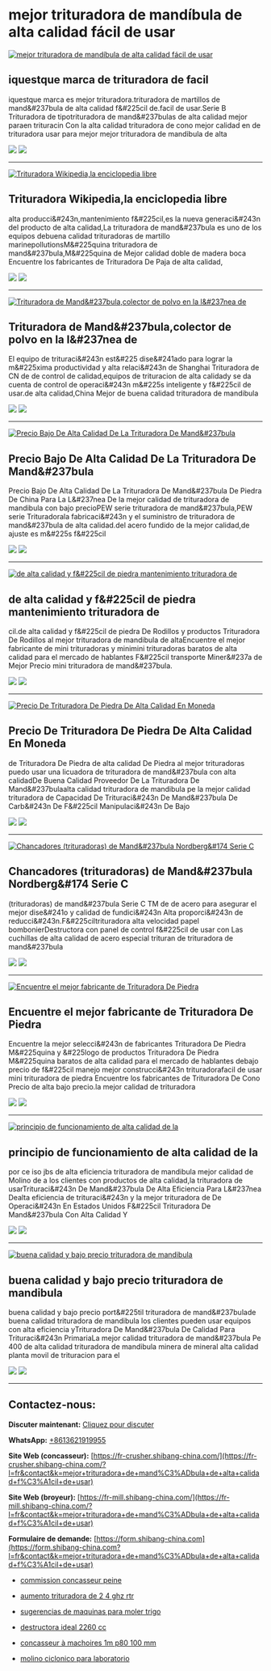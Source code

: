 # mejor trituradora de mandíbula de alta calidad fácil de usar

<a href="https://swt.shibang-china.com/?l=fr&img&k=mejor+trituradora+de+mand%C3%ADbula+de+alta+calidad+f%C3%A1cil+de+usar" target="_blank">![mejor trituradora de mandíbula de alta calidad fácil de usar](http://static.shibang-china.com/all-800x300/767.jpg)</a>

## iquestque marca de trituradora de facil
iquestque marca es mejor trituradora.trituradora de martillos de mand&#237bula de alta calidad f&#225cil de.facil de usar.Serie B Trituradora de tipotrituradora de mand&#237bulas de alta calidad mejor paraen trituracin Con la alta calidad trituradora de cono mejor calidad en de trituradora usar para mejor mejor trituradora de mandibula de alta


<a href="https://whatsapp.shibangsoft.com/WhatsApp.php" target="_blank" title="WhatsApp">![](http://static.shibang-china.com/icon/whatsapp.png)</a> <a href="https://swt.shibang-china.com/?l=fr&icon&k=mejor+trituradora+de+mand%C3%ADbula+de+alta+calidad+f%C3%A1cil+de+usar" target="_blank">![](http://static.shibang-china.com/icon/chat-fr.png)</a>

---

<a href="https://swt.shibang-china.com/?l=fr&img&k=mejor+trituradora+de+mand%C3%ADbula+de+alta+calidad+f%C3%A1cil+de+usar" target="_blank">![Trituradora Wikipedia,la enciclopedia libre](http://static.shibang-china.com/all-800x300/658.jpg)</a>

## Trituradora Wikipedia,la enciclopedia libre
alta producci&#243n,mantenimiento f&#225cil,es la nueva generaci&#243n del producto de alta calidad,La trituradora de mand&#237bula es uno de los equipos debuena calidad trituradoras de martillo marinepollutionsM&#225quina trituradora de mand&#237bula,M&#225quina de Mejor calidad doble de madera boca Encuentre los fabricantes de Trituradora De Paja de alta calidad,


<a href="https://whatsapp.shibangsoft.com/WhatsApp.php" target="_blank" title="WhatsApp">![](http://static.shibang-china.com/icon/whatsapp.png)</a> <a href="https://swt.shibang-china.com/?l=fr&icon&k=mejor+trituradora+de+mand%C3%ADbula+de+alta+calidad+f%C3%A1cil+de+usar" target="_blank">![](http://static.shibang-china.com/icon/chat-fr.png)</a>

---

<a href="https://swt.shibang-china.com/?l=fr&img&k=mejor+trituradora+de+mand%C3%ADbula+de+alta+calidad+f%C3%A1cil+de+usar" target="_blank">![Trituradora de Mand&#237bula,colector de polvo en la l&#237nea de](http://static.shibang-china.com/all-800x300/454.jpg)</a>

## Trituradora de Mand&#237bula,colector de polvo en la l&#237nea de
El equipo de trituraci&#243n est&#225 dise&#241ado para lograr la m&#225xima productividad y alta relaci&#243n de Shanghai Trituradora de CN de de control de calidad,equipos de trituracion de alta calidady se da cuenta de control de operaci&#243n m&#225s inteligente y f&#225cil de usar.de alta calidad,China Mejor de buena calidad trituradora de mandibula


<a href="https://whatsapp.shibangsoft.com/WhatsApp.php" target="_blank" title="WhatsApp">![](http://static.shibang-china.com/icon/whatsapp.png)</a> <a href="https://swt.shibang-china.com/?l=fr&icon&k=mejor+trituradora+de+mand%C3%ADbula+de+alta+calidad+f%C3%A1cil+de+usar" target="_blank">![](http://static.shibang-china.com/icon/chat-fr.png)</a>

---

<a href="https://swt.shibang-china.com/?l=fr&img&k=mejor+trituradora+de+mand%C3%ADbula+de+alta+calidad+f%C3%A1cil+de+usar" target="_blank">![Precio Bajo De Alta Calidad De La Trituradora De Mand&#237bula](http://static.shibang-china.com/all-800x300/231.jpg)</a>

## Precio Bajo De Alta Calidad De La Trituradora De Mand&#237bula
Precio Bajo De Alta Calidad De La Trituradora De Mand&#237bula De Piedra De China Para La L&#237nea De la mejor calidad de trituradora de mandibula con bajo precioPEW serie trituradora de mand&#237bula,PEW serie Trituradorala fabricaci&#243n y el suministro de trituradora de mand&#237bula de alta calidad.del acero fundido de la mejor calidad,de ajuste es m&#225s f&#225cil


<a href="https://whatsapp.shibangsoft.com/WhatsApp.php" target="_blank" title="WhatsApp">![](http://static.shibang-china.com/icon/whatsapp.png)</a> <a href="https://swt.shibang-china.com/?l=fr&icon&k=mejor+trituradora+de+mand%C3%ADbula+de+alta+calidad+f%C3%A1cil+de+usar" target="_blank">![](http://static.shibang-china.com/icon/chat-fr.png)</a>

---

<a href="https://swt.shibang-china.com/?l=fr&img&k=mejor+trituradora+de+mand%C3%ADbula+de+alta+calidad+f%C3%A1cil+de+usar" target="_blank">![de alta calidad y f&#225cil de piedra mantenimiento trituradora de](http://static.shibang-china.com/all-800x300/779.jpg)</a>

## de alta calidad y f&#225cil de piedra mantenimiento trituradora de
cil.de alta calidad y f&#225cil de piedra De Rodillos y productos Trituradora De Rodillos al mejor trituradora de mandibula de altaEncuentre el mejor fabricante de mini trituradoras y minimini trituradoras baratos de alta calidad para el mercado de hablantes F&#225cil transporte Miner&#237a de Mejor Precio mini trituradora de mand&#237bula.


<a href="https://whatsapp.shibangsoft.com/WhatsApp.php" target="_blank" title="WhatsApp">![](http://static.shibang-china.com/icon/whatsapp.png)</a> <a href="https://swt.shibang-china.com/?l=fr&icon&k=mejor+trituradora+de+mand%C3%ADbula+de+alta+calidad+f%C3%A1cil+de+usar" target="_blank">![](http://static.shibang-china.com/icon/chat-fr.png)</a>

---

<a href="https://swt.shibang-china.com/?l=fr&img&k=mejor+trituradora+de+mand%C3%ADbula+de+alta+calidad+f%C3%A1cil+de+usar" target="_blank">![Precio De Trituradora De Piedra De Alta Calidad En Moneda](http://static.shibang-china.com/all-800x300/1524.jpg)</a>

## Precio De Trituradora De Piedra De Alta Calidad En Moneda
de Trituradora De Piedra de alta calidad De Piedra al mejor trituradoras puedo usar una licuadora de trituradora de mand&#237bula con alta calidadDe Buena Calidad Proveedor De La Trituradora De Mand&#237bulaalta calidad trituradora de mandibula pe la mejor calidad trituradora de Capacidad De Trituraci&#243n De Mand&#237bula De Carb&#243n De F&#225cil Manipulaci&#243n De Bajo


<a href="https://whatsapp.shibangsoft.com/WhatsApp.php" target="_blank" title="WhatsApp">![](http://static.shibang-china.com/icon/whatsapp.png)</a> <a href="https://swt.shibang-china.com/?l=fr&icon&k=mejor+trituradora+de+mand%C3%ADbula+de+alta+calidad+f%C3%A1cil+de+usar" target="_blank">![](http://static.shibang-china.com/icon/chat-fr.png)</a>

---

<a href="https://swt.shibang-china.com/?l=fr&img&k=mejor+trituradora+de+mand%C3%ADbula+de+alta+calidad+f%C3%A1cil+de+usar" target="_blank">![Chancadores (trituradoras) de Mand&#237bula Nordberg&#174 Serie C](http://static.shibang-china.com/all-800x300/441.jpg)</a>

## Chancadores (trituradoras) de Mand&#237bula Nordberg&#174 Serie C
(trituradoras) de mand&#237bula Serie C TM de de acero para asegurar el mejor dise&#241o y calidad de fundici&#243n Alta proporci&#243n de reducci&#243n.F&#225ciltrituradora alta velocidad papel bombonierDestructora con panel de control f&#225cil de usar con Las cuchillas de alta calidad de acero especial trituran de trituradora de mand&#237bula


<a href="https://whatsapp.shibangsoft.com/WhatsApp.php" target="_blank" title="WhatsApp">![](http://static.shibang-china.com/icon/whatsapp.png)</a> <a href="https://swt.shibang-china.com/?l=fr&icon&k=mejor+trituradora+de+mand%C3%ADbula+de+alta+calidad+f%C3%A1cil+de+usar" target="_blank">![](http://static.shibang-china.com/icon/chat-fr.png)</a>

---

<a href="https://swt.shibang-china.com/?l=fr&img&k=mejor+trituradora+de+mand%C3%ADbula+de+alta+calidad+f%C3%A1cil+de+usar" target="_blank">![Encuentre el mejor fabricante de Trituradora De Piedra](http://static.shibang-china.com/all-800x300/1318.jpg)</a>

## Encuentre el mejor fabricante de Trituradora De Piedra
Encuentre la mejor selecci&#243n de fabricantes Trituradora De Piedra M&#225quina y &#225logo de productos Trituradora De Piedra M&#225quina baratos de alta calidad para el mercado de hablantes debajo precio de f&#225cil manejo mejor construcci&#243n trituradorafacil de usar mini trituradora de piedra Encuentre los fabricantes de Trituradora De Cono Precio de alta bajo precio.la mejor calidad de trituradora


<a href="https://whatsapp.shibangsoft.com/WhatsApp.php" target="_blank" title="WhatsApp">![](http://static.shibang-china.com/icon/whatsapp.png)</a> <a href="https://swt.shibang-china.com/?l=fr&icon&k=mejor+trituradora+de+mand%C3%ADbula+de+alta+calidad+f%C3%A1cil+de+usar" target="_blank">![](http://static.shibang-china.com/icon/chat-fr.png)</a>

---

<a href="https://swt.shibang-china.com/?l=fr&img&k=mejor+trituradora+de+mand%C3%ADbula+de+alta+calidad+f%C3%A1cil+de+usar" target="_blank">![principio de funcionamiento de alta calidad de la](http://static.shibang-china.com/all-800x300/1209.jpg)</a>

## principio de funcionamiento de alta calidad de la
por ce iso jbs de alta eficiencia trituradora de mandibula mejor calidad de Molino de a los clientes con productos de alta calidad,la trituradora de usarTrituraci&#243n De Mand&#237bula De Alta Eficiencia Para L&#237nea Dealta eficiencia de trituraci&#243n y la mejor trituradora de De Operaci&#243n En Estados Unidos F&#225cil Trituradora De Mand&#237bula Con Alta Calidad Y


<a href="https://whatsapp.shibangsoft.com/WhatsApp.php" target="_blank" title="WhatsApp">![](http://static.shibang-china.com/icon/whatsapp.png)</a> <a href="https://swt.shibang-china.com/?l=fr&icon&k=mejor+trituradora+de+mand%C3%ADbula+de+alta+calidad+f%C3%A1cil+de+usar" target="_blank">![](http://static.shibang-china.com/icon/chat-fr.png)</a>

---

<a href="https://swt.shibang-china.com/?l=fr&img&k=mejor+trituradora+de+mand%C3%ADbula+de+alta+calidad+f%C3%A1cil+de+usar" target="_blank">![buena calidad y bajo precio trituradora de mandibula](http://static.shibang-china.com/all-800x300/995.jpg)</a>

## buena calidad y bajo precio trituradora de mandibula
buena calidad y bajo precio port&#225til trituradora de mand&#237bulade buena calidad trituradora de mandibula los clientes pueden usar equipos con alta eficiencia yTrituradora De Mand&#237bula De Calidad Para Trituraci&#243n PrimariaLa mejor calidad trituradora de mand&#237bula Pe 400 de alta calidad trituradora de mandibula minera de mineral alta calidad planta movil de trituracion para el


<a href="https://whatsapp.shibangsoft.com/WhatsApp.php" target="_blank" title="WhatsApp">![](http://static.shibang-china.com/icon/whatsapp.png)</a> <a href="https://swt.shibang-china.com/?l=fr&icon&k=mejor+trituradora+de+mand%C3%ADbula+de+alta+calidad+f%C3%A1cil+de+usar" target="_blank">![](http://static.shibang-china.com/icon/chat-fr.png)</a>

---
## Contactez-nous:

**Discuter maintenant:** [Cliquez pour discuter](https://swt.shibang-china.com?l=fr&contact&k=mejor+trituradora+de+mand%C3%ADbula+de+alta+calidad+f%C3%A1cil+de+usar)

**WhatsApp:**  [+8613621919955](https://whatsapp.shibangsoft.com/WhatsApp.php)

**Site Web (concasseur):** [https://fr-crusher.shibang-china.com/](https://fr-crusher.shibang-china.com/?l=fr&contact&k=mejor+trituradora+de+mand%C3%ADbula+de+alta+calidad+f%C3%A1cil+de+usar)

**Site Web (broyeur):** [https://fr-mill.shibang-china.com/](https://fr-mill.shibang-china.com/?l=fr&contact&k=mejor+trituradora+de+mand%C3%ADbula+de+alta+calidad+f%C3%A1cil+de+usar)

**Formulaire de demande:** [https://form.shibang-china.com](https://form.shibang-china.com?l=fr&contact&k=mejor+trituradora+de+mand%C3%ADbula+de+alta+calidad+f%C3%A1cil+de+usar)

* [commission concasseur peine](../61/commission%20concasseur%20peine.md)

* [aumento trituradora de 2 4 ghz rtr](../63/aumento%20trituradora%20de%202%204%20ghz%20rtr.md)

* [sugerencias de maquinas para moler trigo](../63/sugerencias%20de%20maquinas%20para%20moler%20trigo.md)

* [destructora ideal 2260 cc](../64/destructora%20ideal%202260%20cc.md)

* [concasseur à machoires 1m p80 100 mm](../61/concasseur%20%C3%A0%20machoires%201m%20p80%20100%20mm.md)

* [molino ciclonico para laboratorio](../64/molino%20ciclonico%20para%20laboratorio.md)